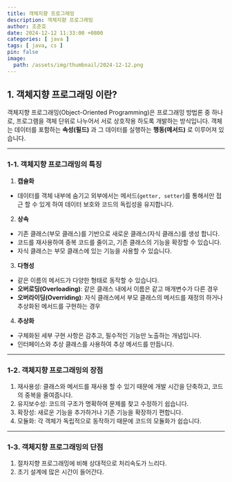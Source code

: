 ```yaml
---
title: 객체지향 프로그래밍
description: 객체지향 프로그래밍
author: 조준호
date: 2024-12-12 11:33:00 +0800
categories: [ java ]
tags: [ java, cs ]
pin: false
image:
  path: /assets/img/thumbnail/2024-12-12.png
---
```


## 1. 객체지향 프로그래밍 이란?

객체지향 프로그래밍(Object-Oriented Programming)은 프로그래밍 방법론 중 하나로, 프로그램을 객체 단위로 나누어서 서로 상호작용 하도록 개발하는 방식입니다.
객체는 데이터를 포함하는 **속성(필드)** 과 그 데이터를 실행하는 **행동(메서드)** 로 이루어져 있습니다.

---

### 1-1. 객체지향 프로그래밍의 특징

1. **캡슐화**

- 데이터를 객체 내부에 숨기고 외부에서는 메서드(`getter, setter`)를 통해서만 접근 할 수 있게 하여 데이터 보호와 코드의 독립성을 유지합니다.
2. **상속**

- 기존 클래스(부모 클래스)를 기반으로 새로운 클래스(자식 클래스)를 생성 합니다.
- 코드를 재사용하여 중복 코드를 줄이고, 기존 클래스의 기능을 확장할 수 있습니다.
- 자식 클래스는 부모 클래스에 있는 기능을 사용할 수 있습니다.

3. **다형성**

- 같은 이름의 메서드가 다양한 형태로 동작할 수 있습니다.
- **오버로딩(Overloading)**: 같은 클래스 내에서 이름은 같고 매개변수가 다른 경우
- **오버라이딩(Overriding)**: 자식 클래스에서 부모 클래스의 메서드를 재정의 하거나 추상화된 메서드를 구현하는 경우

4. **추상화**

- 구체화된 세부 구현 사항은 감추고, 필수적인 기능만 노출하는 개념입니다.
- 인터페이스와 추상 클래스를 사용하여 추상 메서드를 만듭니다.

---

### 1-2. 객체지향 프로그래밍의 장점

1. 재사용성: 클래스와 메서드를 재사용 할 수 있기 때문에 개발 시간을 단축하고, 코드의 중복을 줄여줍니다.
2. 유지보수성: 코드의 구조가 명확하여 문제를 찾고 수정하기 쉽습니다.
3. 확장성: 새로운 기능을 추가하거나 기존 기능을 확장하기 편합니다.
4. 모듈화: 각 객체가 독립적으로 동작하기 때문에 코드의 모듈화가 쉽습니다.

---

### 1-3. 객체지향 프로그래밍의 단점

1. 절차지향 프로그래밍에 비해 상대적으로 처리속도가 느리다.
2. 초기 설계에 많은 시간이 들어간다.
